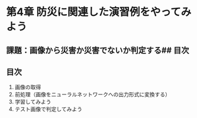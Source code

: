 # 第4章 防災に関連した演習例をやってみよう

## 課題：画像から災害か災害でないか判定する## 目次

## 目次
1. 画像の取得
1. 前処理（画像をニューラルネットワークへの出力形式に変換する）
1. 学習してみよう
1. テスト画像で判定してみよう
